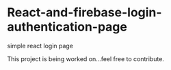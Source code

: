 # React-and-firebase-login-authentication-page
 simple react login page

This project is being worked on...feel free to contribute. 
